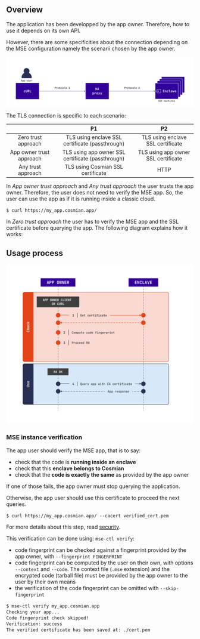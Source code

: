 ## Overview

The application has been developped by the app owner. Therefore, how to use it depends on its own API.

However, there are some specificities about the connection depending on the MSE configuration namely the scenarii chosen by the app owner.

![](../images/user_flow_3.png)

The TLS connection is specific to each scenario:


|                          |                        P1                         |                 P2                  |
| :----------------------: | :-----------------------------------------------: | :---------------------------------: |
|   Zero trust approach    |  TLS using enclave SSL certificate (passthrough)  |  TLS using enclave SSL certificate  |
| App owner trust approach | TLS using app owner SSL certificate (passthrough) | TLS using app owner SSL certificate |
|    Any trust approach    |         TLS using Cosmian SSL certificate         |                HTTP                 |

In *App owner trust approach* and *Any trust approach* the user trusts the app owner. Therefore, the user does not need to verify the MSE app. So, the user can use the app as if it is running inside a classic cloud. 

```console
$ curl https://my_app.cosmian.app/
```

In *Zero trust approach* the user has to verify the MSE app and the SSL certificate before querying the app. The following diagram explains how it works: 

## Usage process

![](../images/self_signed.png)


### MSE instance verification

The app user should verify the MSE app, that is to say:

- check that the code is **running inside an enclave**
- check that this **enclave belongs to Cosmian**
- check that the **code is exactly the same** as provided by the app owner

If one of those fails, the app owner must stop querying the application. 

Otherwise, the app user should use this certificate to proceed the next queries.

```console
$ curl https://my_app.cosmian.app/ --cacert verified_cert.pem
```

For more details about this step, read [security](security.md).

This verification can be done using: `mse-ctl verify`: 

- code fingerprint can be checked against a fingerprint provided by the app owner, with `--fingerprint FINGERPRINT`
- code fingerprint can be computed by the user on their own, with options `--context` and `--code`. The context file (`.mse` extension) and the encrypted code (tarball file) must be provided by the app owner to the user by their own means
- the verification of the code fingerprint can be omitted with `--skip-fingerprint`

```console
$ mse-ctl verify my_app.cosmian.app
Checking your app...
Code fingerprint check skipped!
Verification: success
The verified certificate has been saved at: ./cert.pem
```